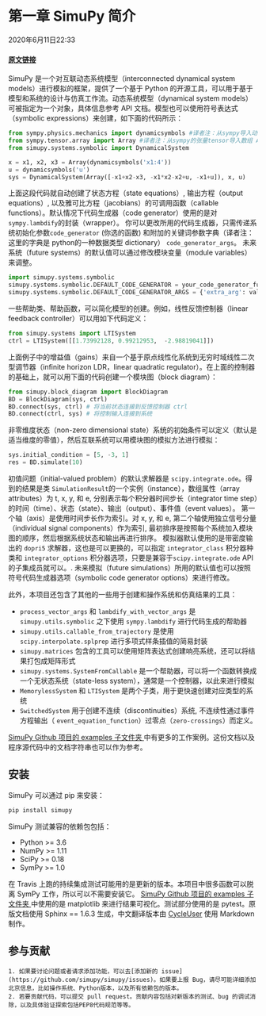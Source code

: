 # 第一章 SimuPy 简介

2020年6月11日22:33

#### [原文链接](https://simupy.readthedocs.io/en/latest/overview.html) 

SimuPy 是一个对互联动态系统模型（interconnected dynamical system models）进行模拟的框架，提供了一个基于 Python 的开源工具，可以用于基于模型和系统的设计与仿真工作流。动态系统模型（dynamical system models）可被指定为一个对象，具体信息参考 API 文档。模型也可以使用符号表达式（symbolic expressions）来创建，如下面的代码所示：

```Python
from sympy.physics.mechanics import dynamicsymbols #译者注：从sympy导入动态符号
from sympy.tensor.array import Array #译者注：从sympy的张量tensor导入数组 Array
from simupy.systems.symbolic import DynamicalSystem

x = x1, x2, x3 = Array(dynamicsymbols('x1:4'))
u = dynamicsymbols('u')
sys = DynamicalSystem(Array([-x1+x2-x3, -x1*x2-x2+u, -x1+u]), x, u)
```


上面这段代码就自动创建了状态方程（state equations）, 输出方程（output equations）, 以及雅可比方程（jacobians）的可调用函数（callable functions）。默认情况下代码生成器（code generator）使用的是对 `sympy.lambdify`的封装（wrapper）。 你可以更改所用的代码生成器，只需传递系统初始化参数`code_generator` (你选的函数) 和附加的关键词参数字典（译者注：这里的字典是 python的一种数据类型 dictionary） `code_generator_args`。 未来系统（future systems）的默认值可以通过修改模块变量（module variables）来调整。

```Python
import simupy.systems.symbolic
simupy.systems.symbolic.DEFAULT_CODE_GENERATOR = your_code_generator_function #译者注：注意，这里的 'your_code_generator_function' 是让你传递一个函数，这句代码是个示范，不能直接运行的，你要修改成你指定的函数才行，具体如何等后面的文档都翻看完了就知道了
simupy.systems.symbolic.DEFAULT_CODE_GENERATOR_ARGS = {'extra_arg': value}
```

一些帮助类、帮助函数，可以简化模型的创建。例如，线性反馈控制器（linear feedback controller）可以用如下代码定义：

```Python
from simupy.systems import LTISystem
ctrl = LTISystem([[1.73992128, 0.99212953,  -2.98819041]])
```

上面例子中的增益值（gains）来自一个基于原点线性化系统到无穷时域线性二次型调节器（infinite horizon LDR，linear quadratic regulator）。在上面的控制器的基础上，就可以用下面的代码创建一个模块图（block diagram）：

```Python
from simupy.block_diagram import BlockDiagram
BD = BlockDiagram(sys, ctrl)
BD.connect(sys, ctrl) # 将当前状态连接到反馈控制器 ctrl
BD.connect(ctrl, sys) # 将控制输入连接到系统
```

非零维度状态（non-zero dimensional state）系统的初始条件可以定义（默认是适当维度的零值），然后互联系统可以用模块图的模拟方法进行模拟：

```Python
sys.initial_condition = [5, -3, 1]
res = BD.simulate(10)
```

初值问题（initial-valued problem）的默认求解器是 `scipy.integrate.ode`。得到的结果是类 `SimulationResult`的一个实例（instance），数组属性（array attributes）为 t, x, y, 和 e, 分别表示每个积分器时间步长（integrator time step）的时间（time）、状态（state）、输出（output）、事件值（event values）。 第一个轴（axis）是使用时间步长作为索引。对 x, y, 和 e, 第二个轴使用独立信号分量（individual signal components）作为索引, 最初排序是按照每个系统加入模块图的顺序，然后根据系统状态和输出再进行排序。 模拟器默认使用的是带密度输出的 `dopri5` 求解器，这也是可以更换的，可以指定 `integrator_class` 积分器种类和 `integrator_options` 积分器选项，只要是兼容于`scipy.integrate.ode` API的子集成员就可以。. 未来模拟（future simulations）所用的默认值也可以按照符号代码生成器选项（symbolic code generator options）来进行修改。

此外，本项目还包含了其他的一些用于创建和操作系统和仿真结果的工具：

* `process_vector_args` 和 `lambdify_with_vector_args` 是 `simupy.utils.symbolic` 之下使用 `sympy.lambdify` 进行代码生成的帮助器
* `simupy.utils.callable_from_trajectory` 是使用 `scipy.interpolate.splprep` 进行多项式样条插值的简易封装
* `simupy.matrices` 包含的工具可以使用矩阵表达式创建响亮系统，还可以将结果打包成矩阵形式
* `simupy.systems.SystemFromCallable` 是一个帮助器，可以将一个函数转换成一个无状态系统（state-less system），通常是一个控制器，以此来进行模拟
* `MemorylessSystem` 和 `LTISystem` 是两个子类，用于更快速创建对应类型的系统
* `SwitchedSystem` 用于创建不连续（discontinuities）系统, 不连续性通过事件方程输出（ `event_equation_function`）过零点（`zero-crossings`）而定义。

[SimuPy Github 项目的 examples 子文件夹 ](https://github.com/simupy/simupy/tree/master/examples)中有更多的工作案例。这份文档以及程序源代码中的文档字符串也可以作为参考。

## 安装

SimuPy 可以通过 pip 来安装：

```Bash
pip install simupy
```

SimuPy 测试兼容的依赖包包括：

* Python >= 3.6
* NumPy >= 1.11
* SciPy >= 0.18
* SymPy >= 1.0

在 Travis 上跑的持续集成测试可能用的是更新的版本。本项目中很多函数可以脱离 SymPy 工作，所以可以不需要安装它。 [SimuPy Github 项目的 examples 子文件夹 ](https://github.com/simupy/simupy/tree/master/examples)中使用的是 matplotlib 来进行结果可视化。测试部分使用的是 pytest。原版文档使用 Sphinx == 1.6.3 生成，中文翻译版本由 [CycleUser](https://github.com/cycleuser/simupy-doc-cn) 使用 Markdown 制作。

## 参与贡献

    1. 如果要讨论问题或者请求添加功能，可以去[添加新的 issue](https://github.com/simupy/simupy/issues)。如果要上报 Bug，请尽可能详细添加北京信息，比如操作系统、Python版本，以及所有依赖包的版本。
    2. 若要贡献代码，可以提交 pull request。贡献内容包括对新版本的测试、bug 的调试消除，以及具体验证探索包括PEP8代码规范等等。

